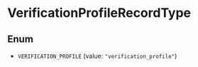 

# VerificationProfileRecordType

## Enum


* `VERIFICATION_PROFILE` (value: `"verification_profile"`)



